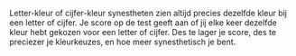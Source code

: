 Letter-kleur of cijfer-kleur synestheten zien altijd precies dezelfde kleur bij een letter of cijfer. Je score op de test geeft aan of jij elke keer dezelfde kleur hebt gekozen voor een letter of cijfer. Des te lager je score, des te preciezer je kleurkeuzes, en hoe meer synesthetisch je bent.
